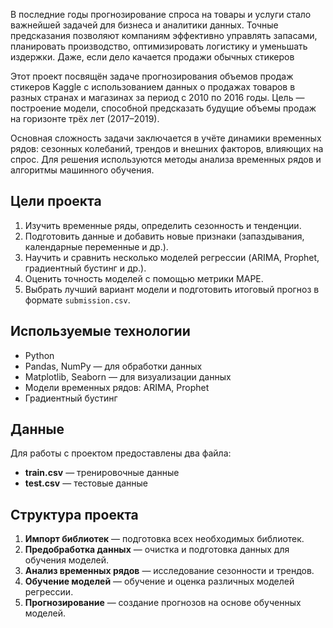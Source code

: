 В последние годы прогнозирование спроса на товары и услуги стало важнейшей задачей для бизнеса и аналитики данных. Точные предсказания позволяют компаниям эффективно управлять запасами, планировать производство, оптимизировать логистику и уменьшать издержки. Даже, если дело качается продажи обычных стикеров

Этот проект посвящён задаче прогнозирования объемов продаж стикеров Kaggle с использованием данных о продажах товаров в разных странах и магазинах за период с 2010 по 2016 годы. Цель — построение модели, способной предсказать будущие объемы продаж на горизонте трёх лет (2017–2019).

Основная сложность задачи заключается в учёте динамики временных рядов: сезонных колебаний, трендов и внешних факторов, влияющих на спрос. Для решения используются методы анализа временных рядов и алгоритмы машинного обучения.

## Цели проекта

1. Изучить временные ряды, определить сезонность и тенденции.
2. Подготовить данные и добавить новые признаки (запаздывания, календарные переменные и др.).
3. Научить и сравнить несколько моделей регрессии (ARIMA, Prophet, градиентный бустинг и др.).
4. Оценить точность моделей с помощью метрики MAPE.
5. Выбрать лучший вариант модели и подготовить итоговый прогноз в формате `submission.csv`.

## Используемые технологии

- Python
- Pandas, NumPy — для обработки данных
- Matplotlib, Seaborn — для визуализации данных
- Модели временных рядов: ARIMA, Prophet
- Градиентный бустинг

## Данные

Для работы с проектом предоставлены два файла:
- **train.csv** — тренировочные данные
- **test.csv** — тестовые данные

## Структура проекта

1. **Импорт библиотек** — подготовка всех необходимых библиотек.
2. **Предобработка данных** — очистка и подготовка данных для обучения моделей.
3. **Анализ временных рядов** — исследование сезонности и трендов.
4. **Обучение моделей** — обучение и оценка различных моделей регрессии.
5. **Прогнозирование** — создание прогнозов на основе обученных моделей.

